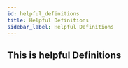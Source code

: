 ```yaml
---
id: helpful_definitions
title: Helpful Definitions
sidebar_label: Helpful Definitions
---
```


## This is helpful Definitions